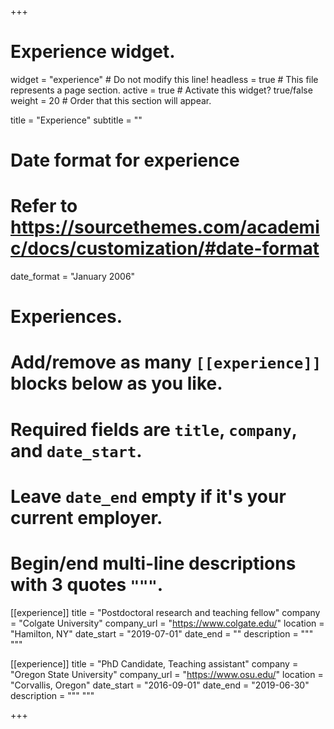 +++
# Experience widget.
widget = "experience"  # Do not modify this line!
headless = true  # This file represents a page section.
active = true # Activate this widget? true/false
weight = 20  # Order that this section will appear.

title = "Experience"
subtitle = ""

# Date format for experience
#   Refer to https://sourcethemes.com/academic/docs/customization/#date-format
date_format = "January 2006"

# Experiences.
#   Add/remove as many `[[experience]]` blocks below as you like.
#   Required fields are `title`, `company`, and `date_start`.
#   Leave `date_end` empty if it's your current employer.
#   Begin/end multi-line descriptions with 3 quotes `"""`.
[[experience]]
  title = "Postdoctoral research and teaching fellow"
  company = "Colgate University"
  company_url = "https://www.colgate.edu/"
  location = "Hamilton, NY"
  date_start = "2019-07-01"
  date_end = ""
  description = """
  """

[[experience]]
  title = "PhD Candidate, Teaching assistant"
  company = "Oregon State University"
  company_url = "https://www.osu.edu/"
  location = "Corvallis, Oregon"
  date_start = "2016-09-01"
  date_end = "2019-06-30"
  description = """ """
  
+++
